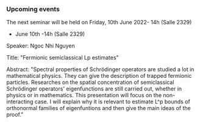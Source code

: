 ### Upcoming events

The next seminar will be held on Friday, 10th June 2022- 14h (Salle 2329)

- June 10th -14h (Salle 2329)

Speaker: Ngoc Nhi Nguyen

Title: "Fermionic semiclassical Lp estimates"

Abstract: "Spectral properties of Schrödinger operators are studied a lot in mathematical physics. They can give the description of trapped fermionic particles. Researches on the spatial concentration of semiclassical Schrödinger operators' eigenfunctions are still carried out, whether in physics or in mathematics. This presentation will focus on the non-interacting case. I will explain why it is relevant to estimate L^p bounds of orthonormal families of eigenfuntions and then  give the main ideas of the proof."
